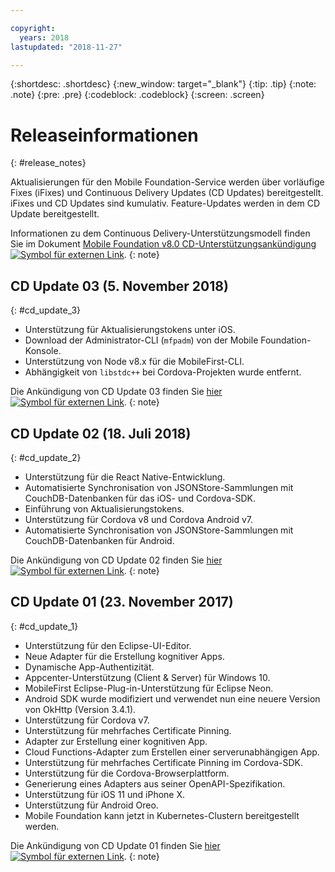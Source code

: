 ```yaml
---

copyright:
  years: 2018
lastupdated: "2018-11-27"

---
```


{:shortdesc: .shortdesc}
{:new_window: target="_blank"}
{:tip: .tip}
{:note: .note}
{:pre: .pre}
{:codeblock: .codeblock}
{:screen: .screen}

# Releaseinformationen
{: #release_notes}

Aktualisierungen für den Mobile Foundation-Service werden über vorläufige Fixes (iFixes) und Continuous Delivery Updates (CD Updates) bereitgestellt. iFixes und CD Updates sind kumulativ. Feature-Updates werden in dem CD Update bereitgestellt. 

Informationen zu dem Continuous Delivery-Unterstützungsmodell finden Sie im Dokument [Mobile Foundation v8.0 CD-Unterstützungsankündigung![Symbol für externen Link](../../icons/launch-glyph.svg "Symbol für externen Link")](https://www-01.ibm.com/common/ssi/ShowDoc.wss?docURL=/common/ssi/rep_ca/0/897/ENUS217-390/index.html&request_locale=en).
{: note}

## CD Update 03 (5. November 2018)
{: #cd_update_3}

* Unterstützung für Aktualisierungstokens unter iOS.
* Download der Administrator-CLI (`mfpadm`) von der Mobile Foundation-Konsole.
* Unterstützung von Node v8.x für die MobileFirst-CLI.
* Abhängigkeit von `libstdc++` bei Cordova-Projekten wurde entfernt. 

Die Ankündigung von CD Update 03 finden Sie [hier ![Symbol für externen Link](../../icons/launch-glyph.svg "Symbol für externen Link")](https://mobilefirstplatform.ibmcloud.com/blog/2018/11/15/8-0-cd-update-release/).
{: note}

## CD Update 02 (18. Juli 2018)
{: #cd_update_2}

* Unterstützung für die React Native-Entwicklung.
* Automatisierte Synchronisation von JSONStore-Sammlungen mit CouchDB-Datenbanken für das iOS- und Cordova-SDK. 
* Einführung von Aktualisierungstokens. 
* Unterstützung für Cordova v8 und Cordova Android v7.
* Automatisierte Synchronisation von JSONStore-Sammlungen mit CouchDB-Datenbanken für Android. 

Die Ankündigung von CD Update 02 finden Sie [hier ![Symbol für externen Link](../../icons/launch-glyph.svg "Symbol für externen Link")](https://mobilefirstplatform.ibmcloud.com/blog/2018/07/24/8-0-cd-update-release/).
{: note}

## CD Update 01 (23. November 2017)
{: #cd_update_1}

* Unterstützung für den Eclipse-UI-Editor.
* Neue Adapter für die Erstellung kognitiver Apps.
* Dynamische App-Authentizität.
* Appcenter-Unterstützung (Client & Server) für Windows 10.
* MobileFirst Eclipse-Plug-in-Unterstützung für Eclipse Neon.
* Android SDK wurde modifiziert und verwendet nun eine neuere Version von OkHttp (Version 3.4.1). 
* Unterstützung für Cordova v7.
* Unterstützung für mehrfaches Certificate Pinning.
* Adapter zur Erstellung einer kognitiven App.
* Cloud Functions-Adapter zum Erstellen einer serverunabhängigen App.
* Unterstützung für mehrfaches Certificate Pinning im Cordova-SDK.
* Unterstützung für die Cordova-Browserplattform.
* Generierung eines Adapters aus seiner OpenAPI-Spezifikation.
* Unterstützung für iOS 11 und iPhone X.
* Unterstützung für Android Oreo.
* Mobile Foundation kann jetzt in Kubernetes-Clustern bereitgestellt werden.


Die Ankündigung von CD Update 01 finden Sie [hier ![Symbol für externen Link](../../icons/launch-glyph.svg "Symbol für externen Link")](https://mobilefirstplatform.ibmcloud.com/blog/2017/11/27/8-0-cd-update-release/).
{: note}

